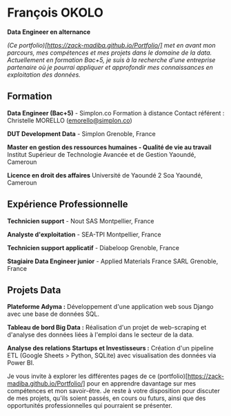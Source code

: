 # François OKOLO

**Data Engineer en alternance**

*(Ce portfolio)[https://zack-madiba.github.io/Portfolio/] met en avant mon parcours, mes compétences et mes projets dans le domaine de la data. Actuellement en formation Bac+5, je suis à la recherche d'une entreprise partenaire où je pourrai appliquer et approfondir mes connaissances en exploitation des données.*

## Formation

**Data Engineer (Bac+5)** - Simplon.co
Formation à distance
Contact référent : Christelle MORELLO ([emorello@simplon.co](mailto:emorello@simplon.co))

**DUT Development Data** - Simplon
Grenoble, France

**Master en gestion des ressources humaines - Qualité de vie au travail**
Institut Supérieur de Technologie Avancée et de Gestion
Yaoundé, Cameroun

**Licence en droit des affaires**
Université de Yaoundé 2 Soa
Yaoundé, Cameroun

## Expérience Professionnelle

**Technicien support** - Nout SAS
Montpellier, France

**Analyste d'exploitation** - SEA-TPI
Montpellier, France

**Technicien support applicatif** - Diabeloop
Grenoble, France

**Stagiaire Data Engineer junior** - Applied Materials France SARL
Grenoble, France

## Projets Data

**Plateforme Adyma :** Développement d'une application web sous Django avec une base de données SQL.

**Tableau de bord Big Data :** Réalisation d'un projet de web-scraping et d'analyse des données liées à l'emploi dans le secteur de la data.

**Analyse des relations Startups et Investisseurs :** Création d'un pipeline ETL (Google Sheets > Python, SQLite) avec visualisation des données via Power BI.

Je vous invite à explorer les différentes pages de ce (portfolio)[https://zack-madiba.github.io/Portfolio/] pour en apprendre davantage sur mes compétences et mon savoir-être. Je reste à votre disposition pour discuter de mes projets, qu'ils soient passés, en cours ou futurs, ainsi que des opportunités professionnelles qui pourraient se présenter.

